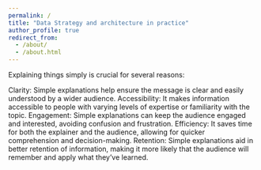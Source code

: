 ```yaml
---
permalink: /
title: "Data Strategy and architecture in practice"
author_profile: true
redirect_from: 
  - /about/
  - /about.html
---
```


Explaining things simply is crucial for several reasons:

Clarity: Simple explanations help ensure the message is clear and easily understood by a wider audience.
Accessibility: It makes information accessible to people with varying levels of expertise or familiarity with the topic.
Engagement: Simple explanations can keep the audience engaged and interested, avoiding confusion and frustration.
Efficiency: It saves time for both the explainer and the audience, allowing for quicker comprehension and decision-making.
Retention: Simple explanations aid in better retention of information, making it more likely that the audience will remember and apply what they’ve learned.
